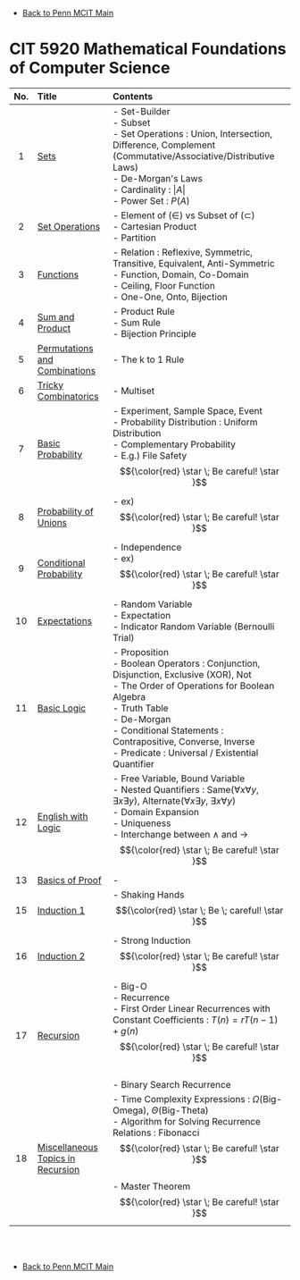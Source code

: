 - [Back to Penn MCIT Main](../../README.md)

# CIT 5920 Mathematical Foundations of Computer Science

|No.|Title|Contents|
|:-:|:----|:-------|
|1|[Sets](Notes/01.md)|- Set-Builder <br>- Subset <br>- Set Operations : Union, Intersection, Difference, Complement  <br> (Commutative/Associative/Distributive Laws)<br>- De-Morgan's Laws<br>- Cardinality : $`\|A\|`$<br>- Power Set : $`P(A)`$ |
|2|[Set Operations](Notes/02.md)|- Element of $`(\in)`$ vs Subset of $`(\subset)`$ <br> - Cartesian Product <br> - Partition|
|3|[Functions](Notes/03.md)|- Relation : Reflexive, Symmetric, Transitive, Equivalent, Anti-Symmetric <br> - Function, Domain, Co-Domain <br> - Ceiling, Floor Function <br> - One-One, Onto, Bijection|
|4|[Sum and Product](Notes/04.md)|- Product Rule <br> - Sum Rule <br> - Bijection Principle|
|5|[Permutations and Combinations](Notes/05.md)|- The k to 1 Rule|
|6|[Tricky Combinatorics](Notes/06.md)|- Multiset|
|7|[Basic Probability](Notes/07.md)|- Experiment, Sample Space, Event <br> - Probability Distribution : Uniform Distribution <br> - Complementary Probability <br> - E.g.) File Safety $${\color{red} \star \; Be careful! \star }$$|
|8|[Probability of Unions](Notes/08.md)|- ex) $${\color{red} \star \; Be careful! \star }$$|
|9|[Conditional Probability](Notes/09.md)|- Independence <br> - ex) $${\color{red} \star \; Be careful! \star }$$|
|10|[Expectations](Notes/10.md)|- Random Variable <br> - Expectation <br> - Indicator Random Variable (Bernoulli Trial)|
|11|[Basic Logic](Notes/11.md)|- Proposition <br> - Boolean Operators : Conjunction, Disjunction, Exclusive (XOR), Not <br> - The Order of Operations for Boolean Algebra <br> - Truth Table <br> - De-Morgan <br> - Conditional Statements : Contrapositive, Converse, Inverse <br>- Predicate : Universal / Existential Quantifier|
|12|[English with Logic](Notes/12.md)|- Free Variable, Bound Variable <br> - Nested Quantifiers : Same($`\forall x \forall y`$, $`\exists x \exists y`$), Alternate($`\forall x \exists y`$, $`\exists x \forall y`$) <br> - Domain Expansion <br> - Uniqueness <br> - Interchange between $`\wedge`$ and $`\rightarrow`$ $${\color{red} \star \; Be careful! \star }$$|
|13|[Basics of Proof](Notes/13.md)|- |
|15|[Induction 1](Notes/15.md)|- Shaking Hands $${\color{red} \star \; Be \; careful! \star }$$|
|16|[Induction 2](Notes/16.md)|- Strong Induction $${\color{red} \star \; Be careful! \star }$$|
|17|[Recursion](Notes/17.md)|- Big-O <br> - Recurrence <br> - First Order Linear Recurrences with Constant Coefficients : $`T(n)=rT(n-1) + g(n)`$ $${\color{red} \star \; Be careful! \star }$$ <br> - Binary Search Recurrence|
|18|[Miscellaneous Topics in Recursion](Notes/18.md)|- Time Complexity Expressions : $`\Omega`$(Big-Omega), $`\Theta`$(Big-Theta) <br> - Algorithm for Solving Recurrence Relations : Fibonacci $${\color{red} \star \; Be careful! \star }$$ <br> - Master Theorem $${\color{red} \star \; Be careful! \star }$$|




<br><br>

- [Back to Penn MCIT Main](../../README.md)